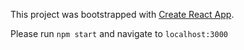 This project was bootstrapped with [Create React App](https://github.com/facebookincubator/create-react-app).

Please run `npm start` and navigate to `localhost:3000`